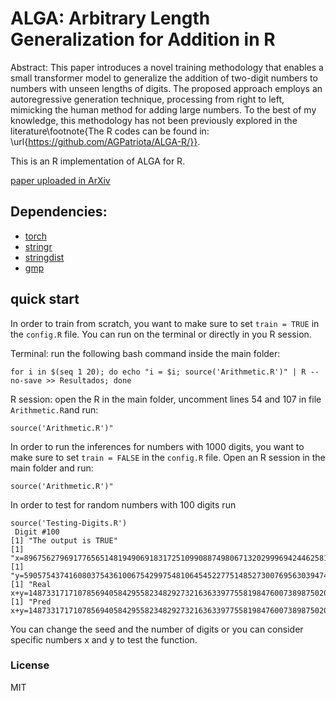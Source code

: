 # ALGA: Arbitrary Length Generalization for Addition in R


Abstract: This paper introduces a novel training methodology that enables a small transformer model to generalize the addition of two-digit numbers to numbers with unseen lengths of digits. The proposed approach employs an autoregressive generation technique, processing from right to left, mimicking the human method for adding large numbers. To the best of my knowledge, this methodology has not been previously explored in the literature\footnote{The R codes can be found in: \url{https://github.com/AGPatriota/ALGA-R/}}.

This is an R implementation of ALGA for R.

[paper uploaded in ArXiv](https://drive.google.com/file/d/1vztXI8m6_qhIi69d4RiggaUGLs_HWGxD/view?usp=sharing)

## Dependencies:

- [torch](https://cran.r-project.org/web/packages/torch/index.html) 
- [stringr](https://cran.r-project.org/web/packages/stringr/index.html)
- [stringdist](https://cran.r-project.org/web/packages/stringdist/index.html)
- [gmp](https://cran.r-project.org/web/packages/gmp/)

## quick start

In order to train from scratch, you want to make sure to set `train = TRUE` in the `config.R` file. You can run on the terminal or directly in you R session.

Terminal: run the following bash command inside the main folder:

```
for i in $(seq 1 20); do echo "i = $i; source('Arithmetic.R')" | R --no-save >> Resultados; done
```

R session: open the R in the main folder, uncomment lines 54 and 107 in file `Arithmetic.R`and run:

```
source('Arithmetic.R')"
```

In order to run the inferences for numbers with 1000 digits, you want to make sure to set `train = FALSE` in the `config.R` file. Open an R session in the main folder and run:

```
source('Arithmetic.R')"
```

In order to test for random numbers with 100 digits run

```
source('Testing-Digits.R')
 Digit #100 
[1] "The output is TRUE"
[1] "x=8967562796917765651481949069183172510990887498067132029996942446258125998499183326035828805968783222"
[1] "y=5905754374160803754361006754299754810645452277514852730076956303947441956535852107660028556910352668"
[1] "Real x+y=14873317171078569405842955823482927321636339775581984760073898750205567955035035433695857362879135890"
[1] "Pred x+y=14873317171078569405842955823482927321636339775581984760073898750205567955035035433695857362879135890"
```

You can change the seed and the number of digits or you can consider specific numbers x and y to test the function.


### License

MIT
